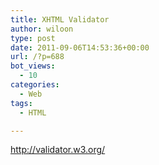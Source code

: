 ```yaml
---
title: XHTML Validator
author: wiloon
type: post
date: 2011-09-06T14:53:36+00:00
url: /?p=688
bot_views:
  - 10
categories:
  - Web
tags:
  - HTML

---
```

http://validator.w3.org/